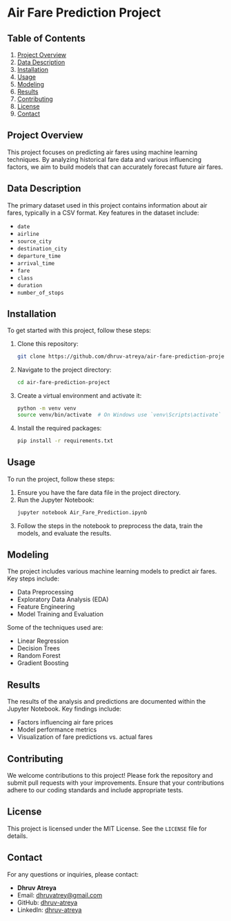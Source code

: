 # Air Fare Prediction Project

## Table of Contents
1. [Project Overview](#project-overview)
2. [Data Description](#data-description)
3. [Installation](#installation)
4. [Usage](#usage)
5. [Modeling](#modeling)
6. [Results](#results)
7. [Contributing](#contributing)
8. [License](#license)
9. [Contact](#contact)

## Project Overview
This project focuses on predicting air fares using machine learning techniques. By analyzing historical fare data and various influencing factors, we aim to build models that can accurately forecast future air fares.

## Data Description
The primary dataset used in this project contains information about air fares, typically in a CSV format. Key features in the dataset include:

- `date`
- `airline`
- `source_city`
- `destination_city`
- `departure_time`
- `arrival_time`
- `fare`
- `class`
- `duration`
- `number_of_stops`

## Installation
To get started with this project, follow these steps:

1. Clone this repository:
   ```sh
   git clone https://github.com/dhruv-atreya/air-fare-prediction-project.git
   ```
2. Navigate to the project directory:
   ```sh
   cd air-fare-prediction-project
   ```
3. Create a virtual environment and activate it:
   ```sh
   python -m venv venv
   source venv/bin/activate  # On Windows use `venv\Scripts\activate`
   ```
4. Install the required packages:
   ```sh
   pip install -r requirements.txt
   ```

## Usage
To run the project, follow these steps:

1. Ensure you have the fare data file in the project directory.
2. Run the Jupyter Notebook:
   ```sh
   jupyter notebook Air_Fare_Prediction.ipynb
   ```
3. Follow the steps in the notebook to preprocess the data, train the models, and evaluate the results.

## Modeling
The project includes various machine learning models to predict air fares. Key steps include:

- Data Preprocessing
- Exploratory Data Analysis (EDA)
- Feature Engineering
- Model Training and Evaluation

Some of the techniques used are:
- Linear Regression
- Decision Trees
- Random Forest
- Gradient Boosting

## Results
The results of the analysis and predictions are documented within the Jupyter Notebook. Key findings include:

- Factors influencing air fare prices
- Model performance metrics
- Visualization of fare predictions vs. actual fares

## Contributing
We welcome contributions to this project! Please fork the repository and submit pull requests with your improvements. Ensure that your contributions adhere to our coding standards and include appropriate tests.

## License
This project is licensed under the MIT License. See the `LICENSE` file for details.

## Contact
For any questions or inquiries, please contact:

- **Dhruv Atreya**
- Email: [dhruvatrey@gmail.com](mailto:dhruvatrey@gmail.com)
- GitHub: [dhruv-atreya](https://github.com/dhruv-atreya)
- LinkedIn: [dhruv-atreya](https://www.linkedin.com/in/dhruv-atreya)
